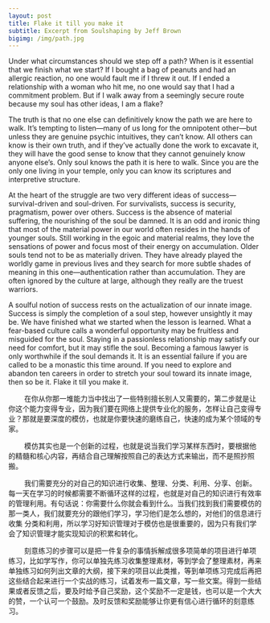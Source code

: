 ```yaml
---
layout: post
title: Flake it till you make it
subtitle: Excerpt from Soulshaping by Jeff Brown
bigimg: /img/path.jpg
---
```


Under what circumstances should we step off a path? When is it essential that we finish what we start? If I bought a bag of peanuts and had an allergic reaction, no one would fault me if I threw it out. If I ended a relationship with a woman who hit me, no one would say that I had a commitment problem. But if I walk away from a seemingly secure route because my soul has other ideas, I am a flake?

The truth is that no one else can definitively know the path we are here to walk. It’s tempting to listen—many of us long for the omnipotent other—but unless they are genuine psychic intuitives, they can’t know. All others can know is their own truth, and if they’ve actually done the work to excavate it, they will have the good sense to know that they cannot genuinely know anyone else’s. Only soul knows the path it is here to walk. Since you are the only one living in your temple, only you can know its scriptures and interpretive structure.

At the heart of the struggle are two very different ideas of success—survival-driven and soul-driven. For survivalists, success is security, pragmatism, power over others. Success is the absence of material suffering, the nourishing of the soul be damned. It is an odd and ironic thing that most of the material power in our world often resides in the hands of younger souls. Still working in the egoic and material realms, they love the sensations of power and focus most of their energy on accumulation. Older souls tend not to be as materially driven. They have already played the worldly game in previous lives and they search for more subtle shades of meaning in this one—authentication rather than accumulation. They are often ignored by the culture at large, although they really are the truest warriors.

A soulful notion of success rests on the actualization of our innate image. Success is simply the completion of a soul step, however unsightly it may be. We have finished what we started when the lesson is learned. What a fear-based culture calls a wonderful opportunity may be fruitless and misguided for the soul. Staying in a passionless relationship may satisfy our need for comfort, but it may stifle the soul. Becoming a famous lawyer is only worthwhile if the soul demands it. It is an essential failure if you are called to be a monastic this time around. If you need to explore and abandon ten careers in order to stretch your soul toward its innate image, then so be it. Flake it till you make it.

&nbsp;&nbsp;&nbsp;&nbsp;&nbsp;&nbsp;&nbsp;&nbsp;在你从你那一堆能力当中找出了一些特别擅长别人又需要的，第二步就是让你这个能力变得专业，因为我们要在网络上提供专业化的服务，怎样让自己变得专业？那就是要深度的模仿，也就是你要快速的磨练自己，快速的成为某个领域的专家。

&nbsp;&nbsp;&nbsp;&nbsp;&nbsp;&nbsp;&nbsp;&nbsp;模仿其实也是一个创新的过程，也就是说当我们学习某样东西时，要根据他的精髓和核心内容，再结合自己理解按照自己的表达方式来输出，而不是照抄照搬。

&nbsp;&nbsp;&nbsp;&nbsp;&nbsp;&nbsp;&nbsp;&nbsp;我们需要充分的对自己的知识进行收集、整理、分类、利用、分享、创新。每一天在学习的时候都需要不断循环这样的过程，也就是对自己的知识进行有效率的管理利用。有句话说：你需要什么你就会看到什么。当我们找到我们需要模仿的那一类人，我们就要充分的跟他们学习，学习他们是怎么想的，对他们的信息进行收集 分类和利用，所以学习好知识管理对于模仿也是很重要的，因为只有我们学会了知识管理才能实现知识的积累和转化。

&nbsp;&nbsp;&nbsp;&nbsp;&nbsp;&nbsp;&nbsp;&nbsp;刻意练习的步骤可以是把一件复杂的事情拆解成很多项简单的项目进行单项练习，比如学写作，你可以单独先练习收集整理素材，等到学会了整理素材，再来单独练习如何列出文章的大纲，接下来的项目以此类推，等到单项练习完成后再把这些结合起来进行一个实战的练习，试着发布一篇文章，写一些文案。得到一些结果或者反馈之后，要及时给予自己奖励，这个奖励不一定是钱，也可以是一个大大的赞，一个认可一个鼓励。及时反馈和奖励能够让你更有信心进行循环的刻意练习。

